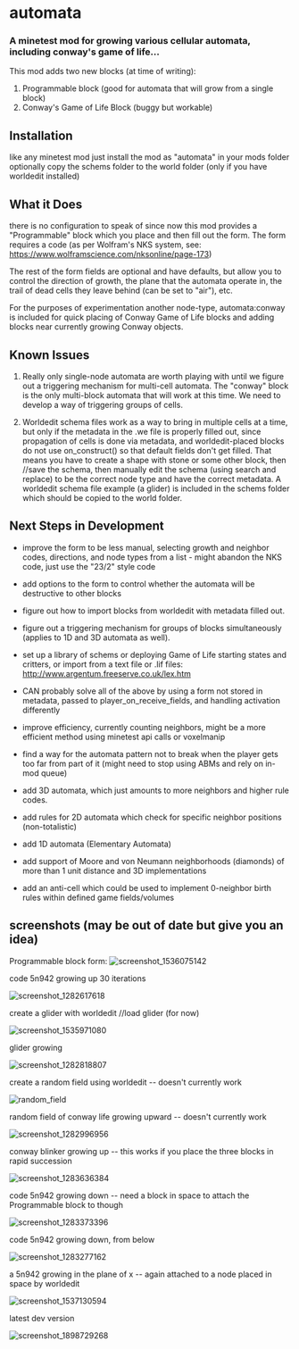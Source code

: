 # automata
### A minetest mod for growing various cellular automata, including conway's game of life...

This mod adds two new blocks (at time of writing):
1. Programmable block (good for automata that will grow from a single block)
2. Conway's Game of Life Block (buggy but workable)

## Installation
like any minetest mod just install the mod as "automata" in your mods folder
optionally copy the schems folder to the world folder (only if you have worldedit installed)

## What it Does
there is no configuration to speak of since now this mod provides a "Programmable" block which you place and then fill out the form.
The form requires a code (as per Wolfram's NKS system, see: https://www.wolframscience.com/nksonline/page-173)

The rest of the form fields are optional and have defaults, but allow you to control the direction of growth, the plane that the automata operate in, the trail of dead cells they leave behind (can be set to "air"), etc.

For the purposes of experimentation another node-type, automata:conway is included for quick placing of Conway Game of Life blocks and adding blocks near currently growing Conway objects.

## Known Issues

1. Really only single-node automata are worth playing with until we figure out a triggering mechanism for multi-cell automata. The "conway" block is the only multi-block automata that will work at this time. We need to develop a way of triggering groups of cells.

2. Worldedit schema files work as a way to bring in multiple cells at a time, but only if the metadata in the .we file is properly filled out, since propagation of cells is done via metadata, and worldedit-placed blocks do not use on_construct() so that default fields don't get filled. That means you have to create a shape with stone or some other block, then //save the schema, then manually edit the schema (using search and replace) to be the correct node type and have the correct metadata. A worldedit schema file example (a glider) is included in the schems folder which should be copied to the world folder.

## Next Steps in Development
- improve the form to be less manual, selecting growth and neighbor codes, directions, and node types from a list - might abandon the NKS code, just use the "23/2" style code
- add options to the form to control whether the automata will be destructive to other blocks
- figure out how to import blocks from worldedit with metadata filled out.
- figure out a triggering mechanism for groups of blocks simultaneously (applies to 1D and 3D automata as well).
- set up a library of schems or deploying Game of Life starting states and critters, or import from a text file or .lif files: http://www.argentum.freeserve.co.uk/lex.htm
- CAN probably solve all of the above by using a form not stored in metadata, passed to player_on_receive_fields, and handling activation differently

- improve efficiency, currently counting neighbors, might be a more efficient method using minetest api calls or voxelmanip
- find a way for the automata pattern not to break when the player gets too far from part of it (might need to stop using ABMs and rely on in-mod queue)

- add 3D automata, which just amounts to more neighbors and higher rule codes.
- add rules for 2D automata which check for specific neighbor positions (non-totalistic)
- add 1D automata (Elementary Automata)
- add support of Moore and von Neumann neighborhoods (diamonds) of more than 1 unit distance and 3D implementations
- add an anti-cell which could be used to implement 0-neighbor birth rules within defined game fields/volumes

## screenshots (may be out of date but give you an idea)
Programmable block form:
![screenshot_1536075142](https://cloud.githubusercontent.com/assets/12679496/7951709/423fb4e4-0968-11e5-881f-7a7f3cec1d73.png)

code 5n942 growing up 30 iterations

![screenshot_1282617618](https://cloud.githubusercontent.com/assets/12679496/7900620/6c8abb4e-0720-11e5-98f0-a99914cabc81.png)

create a glider with worldedit //load glider (for now)

![screenshot_1535971080](https://cloud.githubusercontent.com/assets/12679496/7951706/42327d92-0968-11e5-8043-f345c0b78491.png)

glider growing

![screenshot_1282818807](https://cloud.githubusercontent.com/assets/12679496/7900621/71aa9c34-0720-11e5-8c5a-1e9e3e59e7c4.png)

create a random field using worldedit -- doesn't currently work

![random_field](https://cloud.githubusercontent.com/assets/12679496/7900627/a23e7168-0720-11e5-9175-b736eced2f81.png)

random field of conway life growing upward -- doesn't currently work

![screenshot_1282996956](https://cloud.githubusercontent.com/assets/12679496/7900629/b73e2f18-0720-11e5-9739-53e0222f33be.png)

conway blinker growing up -- this works if you place the three blocks in rapid succession

![screenshot_1283636384](https://cloud.githubusercontent.com/assets/12679496/7900631/d8214120-0720-11e5-96c8-4fc648dc46b4.png)

code 5n942 growing down -- need a block in space to attach the Programmable block to though

![screenshot_1283373396](https://cloud.githubusercontent.com/assets/12679496/7900632/e475fbf0-0720-11e5-97e1-205afa946526.png)

code 5n942 growing down, from below

![screenshot_1283277162](https://cloud.githubusercontent.com/assets/12679496/7900633/fff075a4-0720-11e5-8b5c-3d4b90e9039c.png)

a 5n942 growing in the plane of x -- again attached to a node placed in space by worldedit

![screenshot_1537130594](https://cloud.githubusercontent.com/assets/12679496/7951910/9cb06a3e-096a-11e5-9e9f-bfbb201f3fef.png)

latest dev version

![screenshot_1898729268](https://cloud.githubusercontent.com/assets/12679496/8023190/605dbaa0-0cbc-11e5-9683-c71501f84025.png)


